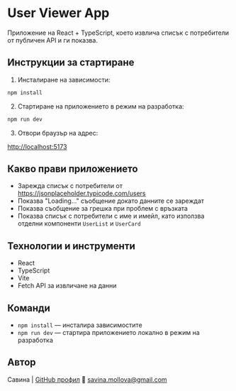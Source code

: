 # User Viewer App

Приложение на React + TypeScript, което извлича списък с потребители от публичен API и ги показва.

## Инструкции за стартиране

1. Инсталиране на зависимости:

```bash
npm install
```

2. Стартиране на приложението в режим на разработка:

```bash
npm run dev
```

3. Отвори браузър на адрес:

[http://localhost:5173](http://localhost:5173)

## Какво прави приложението

- Зарежда списък с потребители от https://jsonplaceholder.typicode.com/users  
- Показва "Loading..." съобщение докато данните се зареждат  
- Показва съобщение за грешка при проблем с връзката  
- Показва списък с потребители с име и имейл, като използва отделни компоненти `UserList` и `UserCard`  

## Технологии и инструменти

- React  
- TypeScript  
- Vite  
- Fetch API за извличане на данни  

## Команди

- `npm install` — инсталира зависимостите  
- `npm run dev` — стартира приложението локално в режим на разработка  

## Автор

Савина | [GitHub профил](https://github.com/savina-mollova)
📧 savina.mollova@gmail.com
